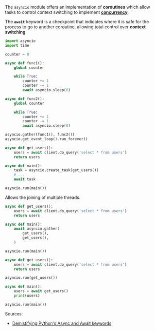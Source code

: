 The `asyncio` module offers an implementation of **coroutines** which allow tasks to control context switching to implement [**concurrency**](Concurrency).

The **`await`** keyword is a checkpoint that indicates where it is safe for the process to go to another coroutine, allowing total control over **context switching**

```py
import asyncio
import time

counter = 0

async def func1():
    global counter

    while True:
        counter += 1
        counter -= 1
        await asyncio.sleep(0)

async def func2():
    global counter

    while True:
        counter += 1
        counter -= 1
        await asyncio.sleep(0)

asyncio.gather(func1(), func2())
asyncio.get_event_loop().run_forever()
```


```py
async def get_users():
    users = await client.do_query('select * from users')
    return users

async def main():
    task = asyncio.create_task(get_users())
    # ...
    await task

asyncio.run(main())
```

Allows the joining of multiple threads.
```py
async def get_users():
    users = await client.do_query('select * from users')
    return users

async def main():
    await asyncio.gather(
        get_users(),
        get_users(),
    )

asyncio.run(main())
```
```py
async def get_users():
    users = await client.do_query('select * from users')
    return users

asyncio.run(get_users())
```

```py
async def main():
    users = await get_users()
    print(users)

asyncio.run(main())
```

Sources:

- [Demistifying Python's Async and Await keywords](https://youtu.be/F19R_M4Nay4)
